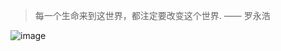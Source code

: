 
> 每一个生命来到这世界，都注定要改变这个世界. —— 罗永浩

<img width="" alt="image" src="https://user-images.githubusercontent.com/66343787/178163917-4be55820-f628-4260-8ecd-24ac176fe811.png">

<!---
jiru1997/jiru1997 is a ✨ special ✨ repository because its `README.md` (this file) appears on your GitHub profile.
You can click the Preview link to take a look at your changes.
--->



